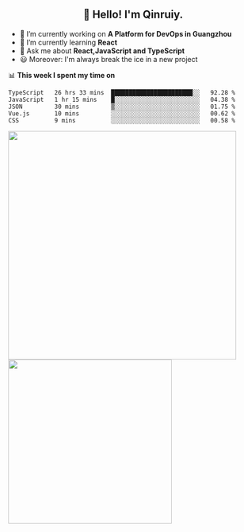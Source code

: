 <h2 align="center">👋 Hello! I'm Qinruiy.</h2>


- 🔭 I’m currently working on **A Platform for DevOps in Guangzhou**
- 🌱 I’m currently learning **React**
- 💬 Ask me about **React,JavaScript and TypeScript**
- 😃 Moreover: I'm always break the ice in a new project

📊 **This week I spent my time on**

<!--START_SECTION:waka-->
```text
TypeScript   26 hrs 33 mins  ███████████████████████░░   92.28 % 
JavaScript   1 hr 15 mins    █░░░░░░░░░░░░░░░░░░░░░░░░   04.38 % 
JSON         30 mins         ▒░░░░░░░░░░░░░░░░░░░░░░░░   01.75 % 
Vue.js       10 mins         ░░░░░░░░░░░░░░░░░░░░░░░░░   00.62 % 
CSS          9 mins          ░░░░░░░░░░░░░░░░░░░░░░░░░   00.58 % 
```
<!--END_SECTION:waka-->

<p>
<img align="left" width="460" src="https://github-readme-stats.vercel.app/api?username=Qinruiy&custom_title=Qrinruiy's Github Stats&theme=graywhite&hide_border=true"/> <img align="left" width="330" src="https://github-readme-stats.vercel.app/api/top-langs/?username=Qinruiy&layout=compact&theme=graywhite&hide_border=true"/>
</p>
